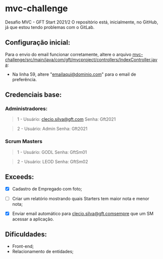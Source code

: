 # mvc-challenge

Desafio MVC - GFT Start 2021/2
O repositório está, inicialmente, no GitHub, já que estou tendo problemas com o GitLab.

## Configuração inicial:
Para o envio do email funcionar corretamente, altere o arquivo [mvc-challenge/src/main/java/com/gft/mvcproject/controllers/IndexController.java](https://github.com/mahiro7/mvc-challenge/blob/main/src/main/java/com/gft/mvcproject/controllers/IndexController.java):
- Na linha 59, altere "emailaqui@dominio.com" para o email de preferência.

## Credenciais base:
### Administradores:
> 1 - 
> Usuário: clecio.silva@gft.com 
> Senha: Gft2021 
  
> 2 - 
> Usuário: Admin 
> Senha: Gft2021 

### Scrum Masters
> 1 - 
> Usuário: GODL
> Senha: GftSm01

> 2 - 
> Usuário: LEOD
> Senha: GftSm02


## Exceeds:
- [x] Cadastro de Empregado com foto;
- [ ] Criar um relatório mostrando quais Starters tem maior nota e menor nota; 
- [x] Enviar email automático para clecio.silva@gft.comsempre que um SM acessar a aplicação.


## Dificuldades:
- Front-end;
- Relacionamento de entidades;

